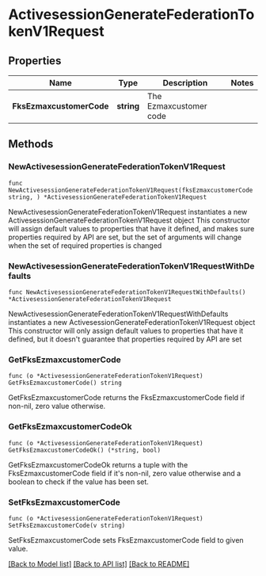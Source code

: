 # ActivesessionGenerateFederationTokenV1Request

## Properties

Name | Type | Description | Notes
------------ | ------------- | ------------- | -------------
**FksEzmaxcustomerCode** | **string** | The Ezmaxcustomer code | 

## Methods

### NewActivesessionGenerateFederationTokenV1Request

`func NewActivesessionGenerateFederationTokenV1Request(fksEzmaxcustomerCode string, ) *ActivesessionGenerateFederationTokenV1Request`

NewActivesessionGenerateFederationTokenV1Request instantiates a new ActivesessionGenerateFederationTokenV1Request object
This constructor will assign default values to properties that have it defined,
and makes sure properties required by API are set, but the set of arguments
will change when the set of required properties is changed

### NewActivesessionGenerateFederationTokenV1RequestWithDefaults

`func NewActivesessionGenerateFederationTokenV1RequestWithDefaults() *ActivesessionGenerateFederationTokenV1Request`

NewActivesessionGenerateFederationTokenV1RequestWithDefaults instantiates a new ActivesessionGenerateFederationTokenV1Request object
This constructor will only assign default values to properties that have it defined,
but it doesn't guarantee that properties required by API are set

### GetFksEzmaxcustomerCode

`func (o *ActivesessionGenerateFederationTokenV1Request) GetFksEzmaxcustomerCode() string`

GetFksEzmaxcustomerCode returns the FksEzmaxcustomerCode field if non-nil, zero value otherwise.

### GetFksEzmaxcustomerCodeOk

`func (o *ActivesessionGenerateFederationTokenV1Request) GetFksEzmaxcustomerCodeOk() (*string, bool)`

GetFksEzmaxcustomerCodeOk returns a tuple with the FksEzmaxcustomerCode field if it's non-nil, zero value otherwise
and a boolean to check if the value has been set.

### SetFksEzmaxcustomerCode

`func (o *ActivesessionGenerateFederationTokenV1Request) SetFksEzmaxcustomerCode(v string)`

SetFksEzmaxcustomerCode sets FksEzmaxcustomerCode field to given value.



[[Back to Model list]](../README.md#documentation-for-models) [[Back to API list]](../README.md#documentation-for-api-endpoints) [[Back to README]](../README.md)


